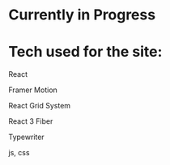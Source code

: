 # Currently in Progress

# Tech used for the site:
React

Framer Motion

React Grid System

React 3 Fiber

Typewriter

js, css
